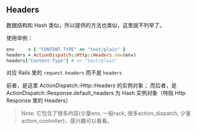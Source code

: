 ## Headers

数据结构和 Hash 类似，所以提供的方法也类似，这里就不列举了。

使用举例：

```ruby
env     = { "CONTENT_TYPE" => "text/plain" }
headers = ActionDispatch::Http::Headers.new(env)
headers["Content-Type"] # => "text/plain"
```

对应 Rails 里的 `request.headers` 而不是 `headers`

前者，是这里 ActionDispatch::Http::Headers 的实例对象；
而后者，是 ActionDispatch::Response.default_headers 为 Hash 实例对象（特指 Http Response 里的 Headers）

> Note: 它包含了很多内容(少量env, 一般rack, 很多action_dispatch, 少量action_controller)，感兴趣可以看看。
